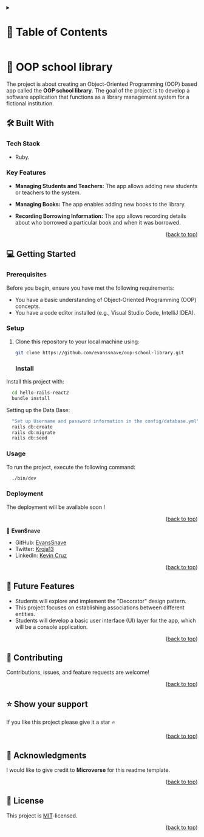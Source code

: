 <a id="readme-top"></a>

<!-- TABLE OF CONTENTS -->

<details>
  <summary><h1>📗 Table of Contents</h1></summary>
  <ul>
    <li><a href="#about-project">📖 About the Project</a>
      <ul>
        <li><a href="#built-with">🛠 Built With</a></li>
        <li><a href="#tech-stack">Tech Stack</a></li>
        <li><a href="#key-features">Key Features</a></li>
      </ul>
    </li>
    <li><a href="#getting-started">💻 Getting Started</a>
      <ul>
        <li><a href="#setup">Setup</a></li>
        <li><a href="#prerequisites">Prerequisites</a></li>
        <li><a href="#install">Install</a></li>
        <li><a href="#usage">Usage</a></li>
        <li><a href="#deployment">Deployment</a></li>
      </ul>
    </li>
    <li><a href="#authors">👥 Authors</a></li>
    <li><a href="#future-features">🔭 Future Features</a></li>
    <li><a href="#contributing">🤝 Contributing</a></li>
    <li><a href="#support">⭐️ Show your support</a></li>
    <li><a href="#acknowledgements">🙏 Acknowledgements</a></li>
    <li><a href="#license">📝 License</a></li>
  </ul>
</details>

<!-- PROJECT DESCRIPTION -->

# 📖 OOP school library <a id="about-project"></a>

The project is about creating an Object-Oriented Programming (OOP) based app called the **OOP school library**. The goal of the project is to develop a software application that functions as a library management system for a fictional institution. 

## 🛠 Built With <a id="built-with"></a>

### Tech Stack

- Ruby.

<!-- Features -->

### Key Features

- **Managing Students and Teachers:** The app allows adding new students or teachers to the system.

- **Managing Books:** The app enables adding new books to the library.

- **Recording Borrowing Information:** The app allows recording details about who borrowed a particular book and when it was borrowed.

<p align="right">(<a href="#readme-top">back to top</a>)</p>

<!-- GETTING STARTED -->

## 💻 Getting Started <a id="getting-started"></a>

### Prerequisites

Before you begin, ensure you have met the following requirements:
- You have a basic understanding of Object-Oriented Programming (OOP) concepts.
- You have a code editor installed (e.g., Visual Studio Code, IntelliJ IDEA).

### Setup

1. Clone this repository to your local machine using:
   ```sh
   git clone https://github.com/evanssnave/oop-school-library.git
   ```
   ### Install

Install this project with:

```sh
  cd hello-rails-react2
  bundle install
```

Setting up the Data Base:

```sh
  "Set up Username and password information in the config/database.yml"
  rails db:create
  rails db:migrate
  rails db:seed
```

### Usage

To run the project, execute the following command:

```sh
  ./bin/dev
```

### Deployment

The deployment will be available soon !

<!--
Example:
You can deploy this project using:

```sh

```
 -->


<p align="right">(<a href="#readme-top">back to top</a>)</p>

<!-- AUTHORS -->

👤 **EvanSnave**

- GitHub: [EvansSnave](https://github.com/EvansSnave)
- Twitter: [Kroja13](https://twitter.com/Kroja13)
- LinkedIn: [Kevin Cruz](https://www.linkedin.com/in/kevin-cruz-25159a201/)

<p align="right">(<a href="#readme-top">back to top</a>)</p>

<!-- FUTURE FEATURES -->

## 🔭 Future Features <a id="future-features"></a>

- Students will explore and implement the "Decorator" design pattern.
- This project focuses on establishing associations between different entities.
- Students will develop a basic user interface (UI) layer for the app, which will be a console application.

<p align="right">(<a href="#readme-top">back to top</a>)</p>

<!-- CONTRIBUTING -->

## 🤝 Contributing <a id="contributing"></a>

Contributions, issues, and feature requests are welcome!


<p align="right">(<a href="#readme-top">back to top</a>)</p>

<!-- SUPPORT -->

## ⭐️ Show your support <a id="support"></a>

If you like this project please give it a star ⭐️

<p align="right">(<a href="#readme-top">back to top</a>)</p>

<!-- ACKNOWLEDGEMENTS -->

## 🙏 Acknowledgments <a id="acknowledgements"></a>

I would like to give credit to **Microverse** for this readme template.

<p align="right">(<a href="#readme-top">back to top</a>)</p>

<!-- LICENSE -->

## 📝 License <a id="license"></a>

This project is [MIT](./LICENSE)-licensed.

<p align="right">(<a href="#readme-top">back to top</a>)</p>